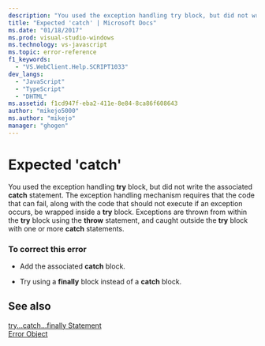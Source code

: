 ```yaml
---
description: "You used the exception handling try block, but did not write the associated catch statement."
title: "Expected 'catch' | Microsoft Docs"
ms.date: "01/18/2017"
ms.prod: visual-studio-windows
ms.technology: vs-javascript
ms.topic: error-reference
f1_keywords: 
  - "VS.WebClient.Help.SCRIPT1033"
dev_langs: 
  - "JavaScript"
  - "TypeScript"
  - "DHTML"
ms.assetid: f1cd947f-eba2-411e-8e84-8ca86f608643
author: "mikejo5000"
ms.author: "mikejo"
manager: "ghogen"
---
```

# Expected 'catch'
You used the exception handling **try** block, but did not write the associated **catch** statement. The exception handling mechanism requires that the code that can fail, along with the code that should not execute if an exception occurs, be wrapped inside a **try** block. Exceptions are thrown from within the **try** block using the **throw** statement, and caught outside the **try** block with one or more **catch** statements.  
  
### To correct this error  
  
- Add the associated **catch** block.  
  
- Try using a **finally** block instead of a **catch** block.  
  
## See also  
 [try...catch...finally Statement](https://developer.mozilla.org/docs/Web/JavaScript/Reference/Statements/try...catch)   
 [Error Object](https://developer.mozilla.org/docs/Web/JavaScript/Reference/Global_Objects/Error)
